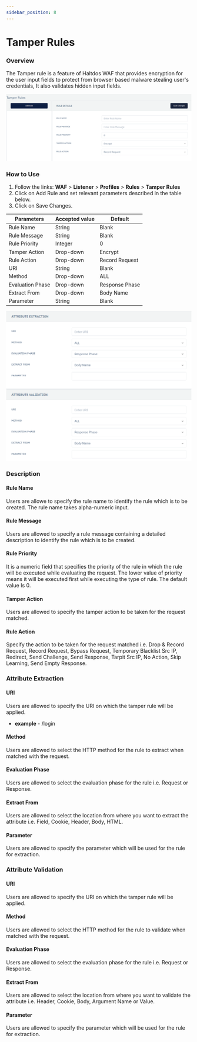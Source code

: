 ```yaml
---
sidebar_position: 8
---
```


# Tamper Rules
   

### Overview
   
The Tamper rule is a feature of Haltdos WAF that provides encryption for the user input fields to protect from browser based malware stealing user's credentials, It also validates hidden input fields.
   
![Tamper Rule](/img/waf/tamper_rule.png)
   
### How to Use
1. Follow the links: **WAF** > **Listener** >  **Profiles** > **Rules** > **Tamper Rules**
2. Click on Add Rule and set relevant parameters described in the table below.
3. Click on Save Changes.

| Parameters       | Accepted value |  Default       |
|------------------|----------------|----------------|
| Rule Name        | String         | Blank          |
| Rule Message     | String         | Blank          |
| Rule Priority    | Integer        | 0              |
| Tamper Action    | Drop-down      | Encrypt        |
| Rule Action      | Drop-down      | Record Request |
| URI              | String         | Blank          |
| Method           | Drop-down      | ALL            |
| Evaluation Phase | Drop-down      | Response Phase |
| Extract From     | Drop-down      | Body Name      |
| Parameter        | String         | Blank          |

![Tamper Rule](/img/waf/tamper_rule2.png)  

### Description 

#### Rule Name
Users are allowe to specify the rule name to identify the rule which is to be created. The rule name takes alpha-numeric input.

#### Rule Message
Users are allowed to specify a rule message containing a detailed description to identify the rule which is to be created.

#### Rule Priority
It is a numeric field that specifies the priority of the rule in which the rule will be executed while evaluating the request. The lower value of priority means it will be executed first while executing the type of rule. The default value Is 0. 

#### Tamper Action
Users are allowed to specify the tamper action to be taken for the request matched.

#### Rule Action
Specify the action to be taken for the request matched i.e. Drop & Record Request, Record Request, Bypass Request, Temporary Blacklist Src IP, Redirect, Send Challenge, Send Response, Tarpit Src IP, No Action, Skip Learning, Send Empty Response.

### Attribute Extraction

#### URI
Users are allowed to specify the URI on which the tamper rule will be applied.
 - **example** - /login

#### Method
Users are allowed to select the HTTP method for the rule to extract when matched with the request.

#### Evaluation Phase
Users are allowed to select the evaluation phase for the rule i.e. Request or Response.

#### Extract From 
Users are allowed to select the location from where you want to extract the attribute i.e. Field, Cookie, Header, Body, HTML.

#### Parameter
Users are allowed to specify the parameter which will be used for the rule for extraction.

### Attribute Validation

#### URI
Users are allowed to specify the URI on which the tamper rule will be applied.

#### Method
Users are allowed to select the HTTP method for the rule to validate when matched with the request.

#### Evaluation Phase

Users are allowed to select the evaluation phase for the rule i.e. Request or Response.

#### Extract From
Users are allowed to select the location from where you want to validate the attribute i.e. Header, Cookie, Body, Argument Name or Value.

#### Parameter 

Users are allowed to specify the parameter which will be used for the rule for extraction.





